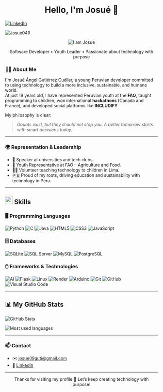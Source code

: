 <h1 align="center">Hello, I'm Josué 👋</h1>

<p align="left">
  <a href="https://www.linkedin.com/in/josuegutierrezcuellar/" target="_blank">
    <img src="https://img.shields.io/badge/LinkedIn-Connect-blue?style=for-the-badge&logo=linkedin&color=0e75b6" alt="LinkedIn" />
  </a>
</p>
<p align="left">
  <img src="https://komarev.com/ghpvc/?username=Josue049&label=Profile%20views&color=373737&style=for-the-badge" alt="Josue049" />
</p>


<p align="center">
  <img src="https://media.licdn.com/dms/image/v2/D4E16AQEjJet9qaeufQ/profile-displaybackgroundimage-shrink_350_1400/profile-displaybackgroundimage-shrink_350_1400/0/1728178937915?e=1754524800&v=beta&t=CyHM-plxx9h6lhVVh0sQ9cshY7Iqfv82Ha26ES63FKI" alt="I am Josue" />
</p>

<p align="center">
  Software Developer • Youth Leader • Passionate about technology with purpose
</p>


### 🙋‍♂️ About Me

I'm Josué Ángel Gutiérrez Cuéllar, a young Peruvian developer committed to using technology to build a more inclusive, sustainable, and humane world.  
At just 19 years old, I have represented Peruvian youth at the **FAO**, taught programming to children, won international **hackathons** (Canada and France), and developed social platforms like **INCLUDIFY**.

My philosophy is clear:  
> *Doubts exist, but they should not stop you. A better tomorrow starts with smart decisions today.*

---

### 🌍 Representation & Leadership

- 🎤 Speaker at universities and tech clubs.  
- 🌱 Youth Representative at FAO – Agriculture and Food.  
- 👨‍🏫 Volunteer teaching technology to children in Lima.  
- 🇵🇪 Proud of my roots, driving education and sustainability with technology in Peru.

---

## <img src="https://media2.giphy.com/media/QssGEmpkyEOhBCb7e1/giphy.gif?cid=ecf05e47a0n3gi1bfqntqmob8g9aid1oyj2wr3ds3mg700bl&rid=giphy.gif" width="25"><b> Skills</b> 


### 🖥️ Programming Languages

![Python](https://img.shields.io/badge/Python-%2314354C.svg?style=for-the-badge&logo=python&logoColor=white)
![C](https://img.shields.io/badge/C-%232370ED.svg?style=for-the-badge&logo=c&logoColor=white)
![Java](https://img.shields.io/badge/Java-%23ED8B00.svg?style=for-the-badge&logo=java&logoColor=white)
![HTML5](https://img.shields.io/badge/HTML5-%23E34F26.svg?style=for-the-badge&logo=html5&logoColor=white)
![CSS3](https://img.shields.io/badge/CSS3-%231572B6.svg?style=for-the-badge&logo=css3&logoColor=white)
![JavaScript](https://img.shields.io/badge/JavaScript-%23F7DF1E.svg?style=for-the-badge&logo=javascript&logoColor=black)

### 🗄️ Databases

![SQLite](https://img.shields.io/badge/SQLite-%23003B57.svg?style=for-the-badge&logo=sqlite&logoColor=white)
![SQL Server](https://img.shields.io/badge/SQL%20Server-%23CC2927.svg?style=for-the-badge&logo=microsoftsqlserver&logoColor=white)
![MySQL](https://img.shields.io/badge/MySQL-%234479A1.svg?style=for-the-badge&logo=mysql&logoColor=white)
![PostgreSQL](https://img.shields.io/badge/PostgreSQL-%23336791.svg?style=for-the-badge&logo=postgresql&logoColor=white)

### 🖱️ Frameworks & Technologies

![AI](https://img.shields.io/badge/AI-%23008AD7.svg?style=for-the-badge&logo=databricks&logoColor=white)
![Flask](https://img.shields.io/badge/Flask-%23000.svg?style=for-the-badge&logo=flask&logoColor=white)
![Linux](https://img.shields.io/badge/Linux-FCC624?style=for-the-badge&logo=linux&logoColor=black)
![Render](https://img.shields.io/badge/Render-%23000000.svg?style=for-the-badge&logo=render&logoColor=white)
![Arduino](https://img.shields.io/badge/Arduino-%2300979D.svg?style=for-the-badge&logo=arduino&logoColor=white)
![Git](https://img.shields.io/badge/git-%23F05033.svg?style=for-the-badge&logo=git&logoColor=white)
![GitHub](https://img.shields.io/badge/github-%23121011.svg?style=for-the-badge&logo=github&logoColor=white)
![Visual Studio Code](https://img.shields.io/badge/VS%20Code-0078d7.svg?style=for-the-badge&logo=visual-studio-code&logoColor=white)

---

## 📊 My GitHub Stats

![GitHub Stats](https://github-readme-stats.vercel.app/api?username=Josue049&show_icons=true&theme=tokyonight)

![Most used languages](https://github-readme-stats.vercel.app/api/top-langs/?username=Josue049&layout=compact&theme=tokyonight)

---

### 📫 Contact

- ✉️ [josue09guti@gmail.com](mailto:josue09guti@gmail.com)  
- 💼 [LinkedIn](https://www.linkedin.com/in/tuusuario)

---

<p align="center">
  Thanks for visiting my profile 🙌 Let’s keep creating technology with purpose!
</p>
